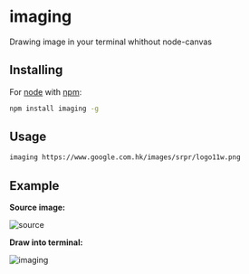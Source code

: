 imaging
=======

Drawing image in your terminal whithout node-canvas

## Installing

For [node](http://nodejs.org) with [npm](http://npmjs.org):
```bash
npm install imaging -g
```

## Usage

```bash
imaging https://www.google.com.hk/images/srpr/logo11w.png
```

## Example

__Source image:__

![source](http://switer.github.io/live/imaging_img.png)

__Draw into terminal:__

![imaging](http://switer.github.io/live/imaging_render.png)


